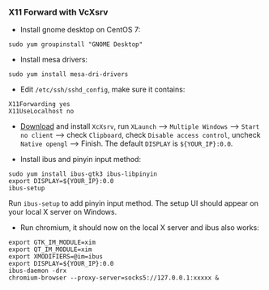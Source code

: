 ### X11 Forward with VcXsrv

- Install gnome desktop on CentOS 7:
```
sudo yum groupinstall "GNOME Desktop"
```

- Install mesa drivers:
```
sudo yum install mesa-dri-drivers
```

- Edit `/etc/ssh/sshd_config`, make sure it contains:
```
X11Forwarding yes
X11UseLocalhost no
```

- [Download](https://sourceforge.net/projects/vcxsrv/) and install `XcXsrv`, run `XLaunch` --> `Multiple Windows` --> `Start no client` --> check `Clipboard`, check `Disable access control`, uncheck `Native opengl` --> Finish. The default `DISPLAY` is `${YOUR_IP}:0.0`.

- Install ibus and pinyin input method:
```
sudo yum install ibus-gtk3 ibus-libpinyin
export DISPLAY=${YOUR_IP}:0.0
ibus-setup
```
  Run `ibus-setup` to add pinyin input method. The setup UI should appear on your local X server on Windows.

- Run chromium, it should now on the local X server and ibus also works:
```
export GTK_IM_MODULE=xim
export QT_IM_MODULE=xim
export XMODIFIERS=@im=ibus
export DISPLAY=${YOUR_IP}:0.0
ibus-daemon -drx
chromium-browser --proxy-server=socks5://127.0.0.1:xxxxx &
```
